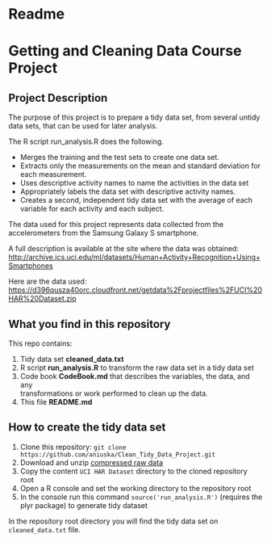 # Readme

Getting and Cleaning Data Course Project
========================================

## Project Description
The purpose of this project is to prepare a tidy data set, from several untidy data sets, that can be used for later analysis. 

The R script run_analysis.R does the following.

* Merges the training and the test sets to create one data set.
* Extracts only the measurements on the mean and standard deviation for each measurement.
* Uses descriptive activity names to name the activities in the data set
* Appropriately labels the data set with descriptive activity names. 
* Creates a second, independent tidy data set with the average of each variable for each activity and each subject. 

The data used for this project represents data collected from the accelerometers from the Samsung Galaxy S smartphone.

A full description is available at the site where the data was obtained:
http://archive.ics.uci.edu/ml/datasets/Human+Activity+Recognition+Using+Smartphones

Here are the data used: https://d396qusza40orc.cloudfront.net/getdata%2Fprojectfiles%2FUCI%20HAR%20Dataset.zip

## What you find in this repository

This repo contains:

1. Tidy data set __cleaned_data.txt__
2. R script __run_analysis.R__ to transform the raw data set in a tidy data set
2. Code book __CodeBook.md__ that describes the variables, the data, and any   
   transformations or work performed to clean up the data. 
3. This file __README.md__


## How to create the tidy data set

1. Clone this repository: `git clone https://github.com/aniuska/Clean_Tidy_Data_Project.git`
2. Download and unzip [compressed raw data](https://d396qusza40orc.cloudfront.net/getdata%2Fprojectfiles%2FUCI%20HAR%20Dataset.zip)
3. Copy the content  `UCI HAR Dataset` directory to the cloned repository root
4. Open a R console and set the working directory to the repository root
5. In the console run this command `source('run_analysis.R')` (requires the plyr package) to generate tidy dataset 

In the repository root directory you will find the tidy data set on `cleaned_data.txt` file.

